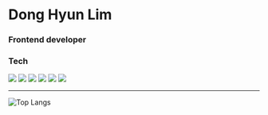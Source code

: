 # Dong Hyun Lim
### Frontend developer

### Tech
  <img src="https://img.shields.io/badge/javascript-F7DF1E?style=flat&logo=javascript&logoColor=black"> <img src="https://img.shields.io/badge/react-61DAFB?style=flat&logo=react&logoColor=black"> <img src="https://img.shields.io/badge/Typescript-3178C6?style=flat&logo=typescript&logoColor=white"/> <img src="https://img.shields.io/badge/next-000000?style=falt&logo=Next.js&logoColor=white"> <img src="https://img.shields.io/badge/bootstrap-7952B3?style=flat&logo=bootstrap&logoColor=white"> <img src="https://img.shields.io/badge/mysql-4479A1?style=flat&logo=mysql&logoColor=white">

---

![Top Langs](https://github-readme-stats.vercel.app/api/top-langs/?username=dong1hyun&layout=compact)

